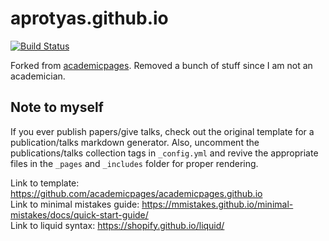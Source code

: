 # aprotyas.github.io

[![Build Status](https://travis-ci.com/aprotyas/aprotyas.github.io.svg?branch=master)](https://travis-ci.com/aprotyas/aprotyas.github.io)

Forked from [academicpages](https://academicpages.github.io/). Removed a bunch
of stuff since I am not an academician.

## Note to myself

If you ever publish papers/give talks, check out the original template for
a publication/talks markdown generator. Also, uncomment the publications/talks
collection tags in `_config.yml` and revive the appropriate files in the
`_pages` and `_includes` folder for proper rendering.  
  
Link to template: https://github.com/academicpages/academicpages.github.io  
Link to minimal mistakes guide: https://mmistakes.github.io/minimal-mistakes/docs/quick-start-guide/  
Link to liquid syntax: https://shopify.github.io/liquid/  
